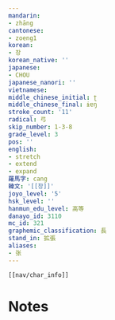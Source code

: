 ```yaml
---
mandarin:
- zhāng
cantonese:
- zoeng1
korean:
- 장
korean_native: ''
japanese:
- CHOU
japanese_nanori: ''
vietnamese:
middle_chinese_initial: ʈ
middle_chinese_final: ɨɐŋ
stroke_count: '11'
radical: 弓
skip_number: 1-3-8
grade_level: 3
pos: ''
english:
- stretch
- extend
- expand
羅馬字: cang
韓文: '[[창]]'
joyo_level: '5'
hsk_level: ''
hanmun_edu_level: 高等
danayo_id: 3110
mc_id: 321
graphemic_classification: 長
stand_in: 拡張
aliases:
- 张
---
```

```meta-bind-embed
[[nav/char_info]]
```

# Notes
